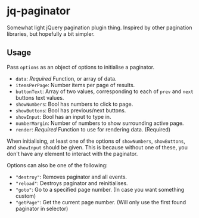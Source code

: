 # jq-paginator

Somewhat light jQuery pagination plugin thing.
Inspired by other pagination libraries, but hopefully a bit simpler.

## Usage

Pass `options` as an object of options to initialise a paginator.

- `data`: _Required_ Function, or array of data.
- `itemsPerPage`: Number items per page of results.
- `buttonText`: Array of two values, corresponding to each of `prev` and `next` buttons text values.
- `showNumbers`: Bool has numbers to click to page.
- `showButtons`: Bool has previous/next buttons.
- `showInput`: Bool has an input to type in.
- `numberMargin`: Number of numbers to show surrounding active page.
- `render`: _Required_ Function to use for rendering data. (Required)

When initialising, at least one of the options of `showNumbers`, `showButtons`, and `showInput` should be given. This is because without one of these, you don't have any element to interact with the paginator.

Options can also be one of the following:

- `"destroy"`: Removes paginator and all events.
- `"reload"`: Destroys paginator and reinitialises.
- `"goto"`: Go to a specified page number. (In case you want something custom)
- `"getPage"`: Get the current page number. (Will only use the first found paginator in selector)
